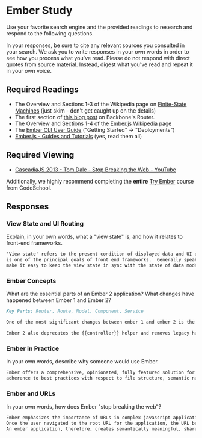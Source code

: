 # Ember Study

Use your favorite search engine and the provided readings to research and
respond to the following questions.

In your responses, be sure to cite any relevant sources you consulted in your
search. We ask you to write responses in your own words in order to see how you
process what you've read. Please do not respond with direct quotes from source
material. Instead, digest what you've read and repeat it in your own voice.

## Required Readings

-   The Overview and Sections 1-3 of the Wikipedia page on [Finite-State Machines](https://en.wikipedia.org/wiki/Finite-state_machine)
    (just skim - don't get caught up on the details)
-   The first section of [this blog post](http://pragmatic-backbone.com/routing-and-controllers) on
    Backbone's Router.
-   The Overview and Sections 1-4 of the [Ember.js Wikipedia page](https://en.wikipedia.org/wiki/Ember.js)
-   The [Ember CLI User Guide](http://ember-cli.com/user-guide/)
    ("Getting Started" -> "Deployments")
-   [Ember.js - Guides and Tutorials](https://guides.emberjs.com/v2.4.0/) (yes,
    read them all)

## Required Viewing

-   [CascadiaJS 2013 - Tom Dale - Stop Breaking the Web - YouTube](https://www.youtube.com/watch?v=BQ6at0addi4)

Additionally, we highly recommend completing the **entire** [Try
Ember](https://www.codeschool.com/courses/try-ember) course from CodeSchool.

## Responses

### View State and UI Routing

Explain, in your own words, what a "view state" is, and how it relates to
 front-end frameworks.

```md
'View state' refers to the present condition of displayed data and UI elements for a given application.  Managing 'view state'
is one of the principal goals of front end frameworks.  Generally speaking, front-end frameworks like ember are designed to 
make it easy to keep the view state in sync with the state of data models.
```

### Ember Concepts

What are the essential parts of an Ember 2 application?
What changes have happened between Ember 1 and Ember 2?

```md
Key Parts: Router, Route, Model, Component, Service

One of the most significant changes between ember 1 and ember 2 is the introduction of the Glimmer 2 rendering engine, which, as I understand it, employs a rendering strategy similar to React in that it relies on virtual-dom-diffing to minimize the extent to which the application "touches" the DOM on any given state change.  Perhaps because of this shift in rendering strategy, ember is moving towards a one-way data flow model.

Ember 2 also deprecates the {{controller}} helper and removes legacy handlebars helpers in favor of a helpers module on the main Ember object.

```

### Ember in Practice

In your own words, describe why someone would use Ember.

```md
Ember offers a comprehensive, opinionated, fully featured solution for front-end application management.  Moreover, it provides a helpful cli to ensure 
adherence to best practices with respect to file structure, semantic naming, etc.
```

### Ember and URLs

In your own words, how does Ember "stop breaking the web"?

```md
Ember emphasizes the importance of URLs in complex javascript applications and especially SPAs.  Many front end frameworks treat URLs as an afterthought.
Once the user navigated to the root URL for the application, the URL became inert, not reflecting the state of the data shown on the page.  Ember, conversely, uses the URL to reflect the state of the application and, accordingly, can be used to reproduce a given state.
An ember application, therefore, creates semantically meaningful, shareable that, rather than simply reflecting the state of the application, actually move the application to that state.
```

